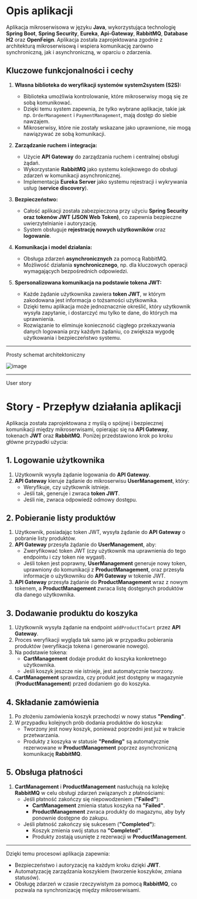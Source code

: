 # Opis aplikacji

Aplikacja mikroserwisowa w języku **Java**, wykorzystująca technologię **Spring Boot**, **Spring Security**, **Eureka**, **Api-Gateway**, **RabbitMQ**, **Database H2** oraz **OpenFeign**. Aplikacja została zaprojektowana zgodnie z architekturą mikroserwisową i wspiera komunikację zarówno synchroniczną, jak i asynchroniczną, w oparciu o zdarzenia.

## Kluczowe funkcjonalności i cechy

1. **Własna biblioteka do weryfikacji systemów system2system (S2S):**  
   - Biblioteka umożliwia kontrolowanie, które mikroserwisy mogą się ze sobą komunikować.  
   - Dzięki temu system zapewnia, że tylko wybrane aplikacje, takie jak np. `OrderManagement` i `PaymentManagement`, mają dostęp do siebie nawzajem.  
   - Mikroserwisy, które nie zostały wskazane jako uprawnione, nie mogą nawiązywać ze sobą komunikacji.

2. **Zarządzanie ruchem i integracja:**
   - Użycie **API Gateway** do zarządzania ruchem i centralnej obsługi żądań.
   - Wykorzystanie **RabbitMQ** jako systemu kolejkowego do obsługi zdarzeń w komunikacji asynchronicznej.
   - Implementacja **Eureka Server** jako systemu rejestracji i wykrywania usług (**service discovery**).

3. **Bezpieczeństwo:**
   - Całość aplikacji została zabezpieczona przy użyciu **Spring Security oraz tokenów JWT (JSON Web Token)**, co zapewnia bezpieczne uwierzytelnianie i autoryzację.
   - System obsługuje **rejestrację nowych użytkowników** oraz **logowanie**.

4. **Komunikacja i model działania:**
   - Obsługa zdarzeń **asynchronicznych** za pomocą RabbitMQ.
   - Możliwość działania **synchronicznego**, np. dla kluczowych operacji wymagających bezpośrednich odpowiedzi.

5. **Spersonalizowana komunikacja na podstawie tokena JWT:**  
   - Każde żądanie użytkownika zawiera **token JWT**, w którym zakodowana jest informacja o tożsamości użytkownika.  
   - Dzięki temu aplikacja może jednoznacznie określić, który użytkownik wysyła zapytanie, i dostarczyć mu tylko te dane, do których ma uprawnienia.  
   - Rozwiązanie to eliminuje konieczność ciągłego przekazywania danych logowania przy każdym żądaniu, co zwiększa wygodę użytkowania i bezpieczeństwo systemu.

---

Prosty schemat architektoniczny

   ![image](https://github.com/user-attachments/assets/c7696dfa-4d1d-4ec5-adcd-d428bbe284bb)

---

User story

# Story - Przepływ działania aplikacji

Aplikacja została zaprojektowana z myślą o spójnej i bezpiecznej komunikacji między mikroserwisami, opierając się na **API Gateway**, tokenach **JWT** oraz **RabbitMQ**. Poniżej przedstawiono krok po kroku główne przypadki użycia:

## 1. Logowanie użytkownika
1. Użytkownik wysyła żądanie logowania do **API Gateway**.  
2. **API Gateway** kieruje żądanie do mikroserwisu **UserManagement**, który:
   - Weryfikuje, czy użytkownik istnieje.  
   - Jeśli tak, generuje i zwraca **token JWT**.  
   - Jeśli nie, zwraca odpowiedź odmowy dostępu.  

## 2. Pobieranie listy produktów
1. Użytkownik, posiadając token JWT, wysyła żądanie do **API Gateway** o pobranie listy produktów.  
2. **API Gateway** przesyła żądanie do **UserManagement**, aby:
   - Zweryfikować token JWT (czy użytkownik ma uprawnienia do tego endpointu i czy token nie wygasł).  
   - Jeśli token jest poprawny, **UserManagement** generuje nowy token, uprawniony do komunikacji z **ProductManagement**, oraz przesyła informacje o użytkowniku do **API Gateway** w tokenie JWT.  
3. **API Gateway** przesyła żądanie do **ProductManagement** wraz z nowym tokenem, a **ProductManagement** zwraca listę dostępnych produktów dla danego użytkownika.

## 3. Dodawanie produktu do koszyka
1. Użytkownik wysyła żądanie na endpoint `addProductToCart` przez **API Gateway**.  
2. Proces weryfikacji wygląda tak samo jak w przypadku pobierania produktów (weryfikacja tokena i generowanie nowego).  
3. Na podstawie tokena:
   - **CartManagement** dodaje produkt do koszyka konkretnego użytkownika.  
   - Jeśli koszyk jeszcze nie istnieje, jest automatycznie tworzony.  
4. **CartManagement** sprawdza, czy produkt jest dostępny w magazynie (**ProductManagement**) przed dodaniem go do koszyka.

## 4. Składanie zamówienia
1. Po złożeniu zamówienia koszyk przechodzi w nowy status **"Pending"**.  
2. W przypadku kolejnych prób dodania produktów do koszyka:
   - Tworzony jest nowy koszyk, ponieważ poprzedni jest już w trakcie przetwarzania.  
   - Produkty z koszyka w statusie **"Pending"** są automatycznie rezerwowane w **ProductManagement** poprzez asynchroniczną komunikację **RabbitMQ**.

## 5. Obsługa płatności
1. **CartManagement** i **ProductManagement** nasłuchują na kolejkę **RabbitMQ** w celu obsługi zdarzeń związanych z płatnościami:
   - Jeśli płatność zakończy się niepowodzeniem (**"Failed"**):
     - **CartManagement** zmienia status koszyka na **"Failed"**.
     - **ProductManagement** zwraca produkty do magazynu, aby były ponownie dostępne do zakupu.  
   - Jeśli płatność zakończy się sukcesem (**"Completed"**):
     - Koszyk zmienia swój status na **"Completed"**.
     - Produkty zostają usunięte z rezerwacji w **ProductManagement**.

---

Dzięki temu procesowi aplikacja zapewnia:
- Bezpieczeństwo i autoryzację na każdym kroku dzięki **JWT**.  
- Automatyzację zarządzania koszykiem (tworzenie koszyków, zmiana statusów).  
- Obsługę zdarzeń w czasie rzeczywistym za pomocą **RabbitMQ**, co pozwala na synchronizację między mikroserwisami.  

